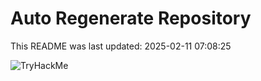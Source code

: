 # Auto Regenerate Repository

This README was last updated: 2025-02-11 07:08:25

 ![TryHackMe](https://tryhackme.com/badge/533634)
